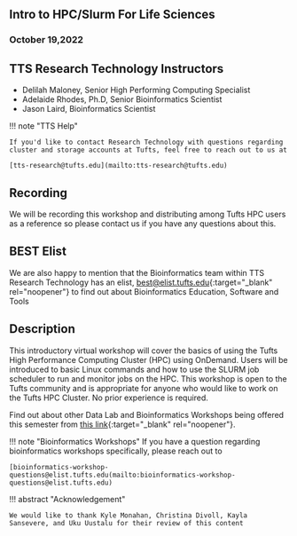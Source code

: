 ## Intro to HPC/Slurm For Life Sciences
### October 19,2022

## TTS Research Technology Instructors 

- Delilah Maloney, Senior High Performing Computing Specialist
- Adelaide Rhodes, Ph.D,  Senior Bioinformatics Scientist
- Jason Laird, Bioinformatics Scientist


!!! note "TTS Help" 

    If you'd like to contact Research Technology with questions regarding cluster and storage accounts at Tufts, feel free to reach out to us at
    
    [tts-research@tufts.edu](mailto:tts-research@tufts.edu)
    
## Recording 

We will be recording this workshop and distributing among Tufts HPC users as a reference so please contact us if you have any questions about this. 

## BEST Elist

We are also happy to mention that the Bioinformatics team within TTS Research Technology has an elist, [best@elist.tufts.edu](https://elist.tufts.edu/sympa/subscribe/best?previous_action=info){:target="_blank" rel="noopener"} to find out about Bioinformatics Education, Software and Tools

## Description

This introductory virtual workshop will cover the basics of using the Tufts High Performance Computing Cluster (HPC) using OnDemand. Users will be introduced to basic Linux commands and how to use the SLURM job scheduler to run and monitor jobs on the HPC. This workshop is open to the Tufts community and is appropriate for anyone who would like to work on the Tufts HPC Cluster. No prior experience is required. 

Find out about other Data Lab and Bioinformatics Workshops being offered this semester from [this link](https://sites.tufts.edu/datalab/workshops/){:target="_blank" rel="noopener"}.

!!! note "Bioinformatics Workshops"
    If you have a question regarding bioinformatics workshops specifically, please reach out to 
    
    [bioinformatics-workshop-questions@elist.tufts.edu(mailto:bioinformatics-workshop-questions@elist.tufts.edu)

 
!!! abstract "Acknowledgement"

    We would like to thank Kyle Monahan, Christina Divoll, Kayla Sansevere, and Uku Uustalu for their review of this content
    
